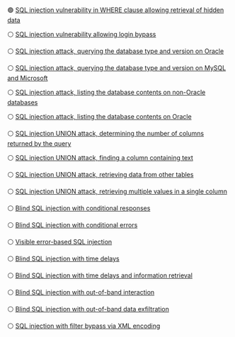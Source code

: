 🟢 [SQL injection vulnerability in WHERE clause allowing retrieval of hidden data](https://portswigger.net/web-security/sql-injection/lab-retrieve-hidden-data)

⚪ [SQL injection vulnerability allowing login bypass](https://portswigger.net/web-security/sql-injection/lab-login-bypass)

⚪ [SQL injection attack, querying the database type and version on Oracle](https://portswigger.net/web-security/sql-injection/examining-the-database/lab-querying-database-version-oracle)

⚪ [SQL injection attack, querying the database type and version on MySQL and Microsoft](https://portswigger.net/web-security/sql-injection/examining-the-database/lab-querying-database-version-mysql-microsoft)

⚪ [SQL injection attack, listing the database contents on non-Oracle databases](https://portswigger.net/web-security/sql-injection/examining-the-database/lab-listing-database-contents-non-oracle)

⚪ [SQL injection attack, listing the database contents on Oracle](https://portswigger.net/web-security/sql-injection/examining-the-database/lab-listing-database-contents-oracle)

⚪ [SQL injection UNION attack, determining the number of columns returned by the query](https://portswigger.net/web-security/sql-injection/union-attacks/lab-determine-number-of-columns)

⚪ [SQL injection UNION attack, finding a column containing text](https://portswigger.net/web-security/sql-injection/union-attacks/lab-find-column-containing-text)

⚪ [SQL injection UNION attack, retrieving data from other tables](https://portswigger.net/web-security/sql-injection/union-attacks/lab-retrieve-data-from-other-tables)

⚪ [SQL injection UNION attack, retrieving multiple values in a single column](https://portswigger.net/web-security/sql-injection/union-attacks/lab-retrieve-multiple-values-in-single-column)

⚪ [Blind SQL injection with conditional responses](https://portswigger.net/web-security/sql-injection/blind/lab-conditional-responses)

⚪ [Blind SQL injection with conditional errors](https://portswigger.net/web-security/sql-injection/blind/lab-conditional-errors)

⚪ [Visible error-based SQL injection](https://portswigger.net/web-security/sql-injection/blind/lab-sql-injection-visible-error-based)

⚪ [Blind SQL injection with time delays](https://portswigger.net/web-security/sql-injection/blind/lab-time-delays)

⚪ [Blind SQL injection with time delays and information retrieval](https://portswigger.net/web-security/sql-injection/blind/lab-time-delays-info-retrieval)

⚪ [Blind SQL injection with out-of-band interaction](https://portswigger.net/web-security/sql-injection/blind/lab-out-of-band)

⚪ [Blind SQL injection with out-of-band data exfiltration](https://portswigger.net/web-security/sql-injection/blind/lab-out-of-band-data-exfiltration)

⚪ [SQL injection with filter bypass via XML encoding](https://portswigger.net/web-security/sql-injection/lab-sql-injection-with-filter-bypass-via-xml-encoding)


